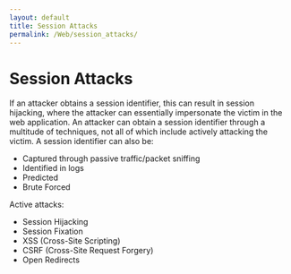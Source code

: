 ```yaml
---
layout: default
title: Session Attacks
permalink: /Web/session_attacks/
---
```


# Session Attacks
If an attacker obtains a session identifier, this can result in session hijacking, where the attacker can essentially impersonate the victim in the web application. An attacker can obtain a session identifier through a multitude of techniques, not all of which include actively attacking the victim. A session identifier can also be:

- Captured through passive traffic/packet sniffing
- Identified in logs
- Predicted
- Brute Forced

Active attacks:
- Session Hijacking
- Session Fixation
- XSS (Cross-Site Scripting)
- CSRF (Cross-Site Request Forgery)
- Open Redirects
